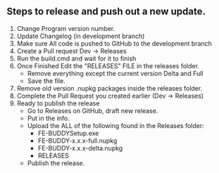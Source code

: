 ## Steps to release and push out a new update.
1. Change Program version number.
2. Update Changelog (in development branch)
3. Make sure All code is pushed to GitHub to the development branch
4. Create a Pull request Dev -> Releases
5. Run the build.cmd and wait for it to finish
6. Once Finished Edit the "RELEASES" FILE in the releases folder.
    * Remove everything except the current version Delta and Full
    * Save the file.
7. Remove old version .nupkg packages inside the releases folder.
8. Complete the Pull Request you created earlier (Dev -> Releases)
9. Ready to publish the release
    * Go to Releases on GitHub, draft new release.
    * Put in the info.
    * Upload the ALL of the following found in the Releases folder:
        *  FE-BUDDYSetup.exe
        *  FE-BUDDY-x.x.x-full.nupkg
        *  FE-BUDDY-x.x.x-delta.nupkg
        *  RELEASES
    * Publish the release.
